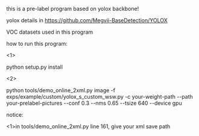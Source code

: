 this is a pre-label program based on yolox backbone!

yolox details in https://github.com/Megvii-BaseDetection/YOLOX

VOC datasets used in this program 

how to run this program:

<1>

python setup.py install

<2>

python tools/demo_online_2xml.py image -f exps/example/custom/yolox_s_custom_wsw.py -c your-weight-path --path your-prelabel-pictures --conf 0.3 --nms 0.65 --tsize 640 --device gpu

notice:

<1>in tools/demo_online_2xml.py line 161, give your xml save path 
